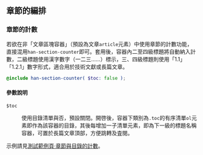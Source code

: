 
<section class='self-contained'>

 章節的編排 <!-- #sectional -->
----------
### 章節的計數 <!-- #sectional-counter -->
若欲在非「文章區塊容器」（預設為文章`article`元素）中使用章節的計數功能，直接混用`han-section-counter`即可。套用後，容器內二至四級標題將自動納入計數，二級標題使用漢字數字（一二三……）標示，三、四級標題則使用「1.1」「1.2.1」數字形式，適合用於技術文獻或長篇文章。

```scss 
@include han-section-counter( $toc: false );
```

<div class='info parameter'>

#### 參數說明
<dl>
<dt><code>$toc</code></dt>
<dd>

使用目錄清單與否，預設關閉。開啓後，容器下類別為`.toc`的有序清單`ol`元素即作為該容器的目錄，其後每增加一子清單元素，即為下一級的標題名稱容器，可置於長篇文章頂部，方便跳轉及査閱。
</dd>
</dl>
</div>

示例請見[測試範例頁·章節與目錄的計數][counter]。

[counter]: http://ethantw.github.io/Han/latest/counter.html

</section>
